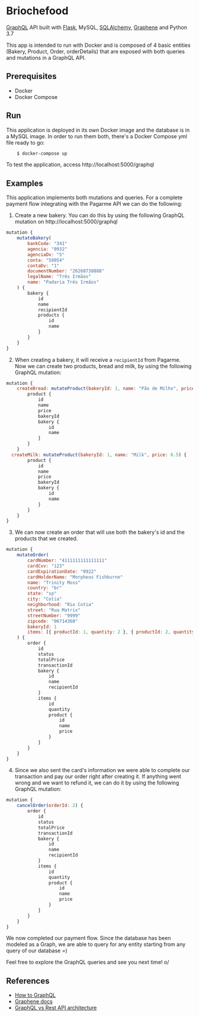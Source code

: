 # Briochefood

[GraphQL](https://graphql.org/) API built with [Flask](https://graphql.org/), MySQL, [SQLAlchemy](https://www.sqlalchemy.org/), [Graphene](https://graphene-python.org/) and Python 3.7

This app is intended to run with Docker and is composed of 4 basic entities (Bakery, Product, Order, orderDetails) that are exposed with both queries and mutations in a GraphQL API.

## Prerequisites

- Docker
- Docker Compose

## Run

This application is deployed in its own Docker image and the database is in a MySQL image. In order to run them both, there's a Docker Compose yml file ready to go:

```bash
    $ docker-compose up
```

To test the application, access http://localhost:5000/graphql

## Examples

This application implements both mutations and queries. For a complete payment flow integrating with the Pagarme API we can do the following:

1. Create a new bakery. You can do this by using the following GraphQL mutation on http://localhost:5000/graphql

```javascript
mutation {
	mutateBakery(
		bankCode: "341"
		agencia: "0932"
		agenciaDv: "5"
		conta: "58054"
		contaDv: "1"
		documentNumber: "26268738888"
		legalName: "Três Irmãos"
		name: "Padaria Três Irmãos"
	) {
		bakery {
			id
			name
			recipientId
			products {
				id
				name
			}
		}
	}
}
```

2. When creating a bakery, it will receive a `recipientId` from Pagarme. Now we can create two products, bread and milk, by using the following GraphQL mutation:

```javascript
mutation {
	createBread: mutateProduct(bakeryId: 1, name: "Pão de Milho", price: 4.5) {
		product {
			id
			name
			price
			bakeryId
			bakery {
				id
				name
			}
		}
	}
  createMilk: mutateProduct(bakeryId: 1, name: "Milk", price: 6.5) {
		product {
			id
			name
			price
			bakeryId
			bakery {
				id
				name
			}
		}
	}
}
```

3. We can now create an order that will use both the bakery's id and the products that we created.

```javascript
mutation {
	mutateOrder(
		cardNumber: "4111111111111111"
		cardCvv: "123"
		cardExpirationDate: "0922"
		cardHolderName: "Morpheus Fishburne"
		name: "Trinity Moss"
		country: "br"
		state: "sp"
		city: "Cotia"
		neighborhood: "Rio Cotia"
		street: "Rua Matrix"
		streetNumber: "9999"
		zipcode: "06714360"
		bakeryId: 1
		items: [{ productId: 1, quantity: 2 }, { productId: 2, quantity: 4 }]
	) {
		order {
			id
			status
			totalPrice
			transactionId
			bakery {
				id
				name
				recipientId
			}
			items {
				id
				quantity
				product {
					id
					name
					price
				}
			}
		}
	}
}
```

4. Since we also sent the card's information we were able to complete our transaction and pay our order right after creating it. If anything went wrong and we want to refund it, we can do it by using the following GraphQL mutation:

```javascript
mutation {
	cancelOrder(orderId: 2) {
		order {
			id
			status
			totalPrice
			transactionId
			bakery {
				id
				name
				recipientId
			}
			items {
				id
				quantity
				product {
					id
					name
					price
				}
			}
		}
	}
}
```

We now completed our payment flow. Since the database has been modeled as a Graph, we are able to query for any entity starting from any query of our database =)

Feel free to explore the GraphQL queries and see you next time! o/

## References

- [How to GraphQL](https://www.howtographql.com/)
- [Graphene docs](https://docs.graphene-python.org/en/latest/)
- [GraphQL vs Rest API architecture](https://medium.com/swlh/graphql-vs-rest-api-architecture-3b95a77512f5)
